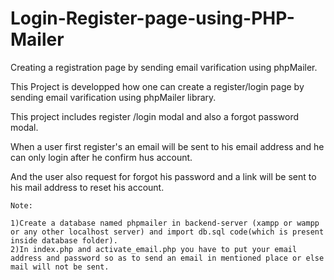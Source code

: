 # Login-Register-page-using-PHP-Mailer
Creating a registration page by sending email varification using phpMailer.

This Project is developped how one can create a register/login page by sending email varification using phpMailer library.


This project includes register /login modal and also a forgot password modal.

When a user first register's an email will be sent to his email address and he can only login after he confirm hus account.

And the user also request for forgot his password and a link will be sent to his mail address to reset his account.
```
Note:

1)Create a database named phpmailer in backend-server (xampp or wampp or any other localhost server) and import db.sql code(which is present inside database folder).
2)In index.php and activate_email.php you have to put your email address and password so as to send an email in mentioned place or else mail will not be sent.
```
